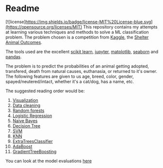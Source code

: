 Readme
======
[![license]https://img.shields.io/badge/license-MIT%20License-blue.svg](https://opensource.org/licenses/MIT)
This repository contains my attempts at learning various techniques and methods
to solve a ML classification problem. The problem chosen is a competition from [Kaggle][kaggle],
the [Shelter Animal Outcomes][comp]. 

The tools used are the excellent [scikit learn][sklearn], [jupyter][jupyter], [matplotlib][matplotlib], [seaborn][sns]
and [pandas][pandas].

The problem is to predict the probabilities of an animal getting adopted, transfered, death from 
natural causes, euthanasia, or returned to it's owner. The following features are given to us
age, breed, color, gender, spayed/neutered/intact, whether it's a cat/dog, has a name, etc.

The suggested reading order would be:

1. [Visualization][visualization]
2. [Data cleaning][cleaning]
3. [Random forests][rndmForest]
4. [Logistic Regression][logisticRegression]
5. [Naive Bayes][naiveBayes]
6. [Decision Tree][decisionTree]
7. [SVM][svm]
8. [KNN][knn]
9. [ExtraTreesClassifier][etc]
10. [AdaBoost][adaBoost]
11. [GradientTreeBoosting][gradientBoost]

You can look at the model evaluations [here][modEval]

[Kaggle]: https://www.kaggle.com
[comp]: https://www.kaggle.com/c/shelter-animal-outcomes
[sklearn]: http://scikit-learn.org/
[jupyter]: http://jupyter.org/
[matplotlib]: http://matplotlib.org/
[sns]: https://web.stanford.edu/~mwaskom/software/seaborn/
[pandas]: http://pandas.pydata.org/

[visualization]: https://github.com/krispingal/shelterAnimalOutcomes/blob/master/notebook/shelterAnimalOutcomes-Visualization.ipynb
[cleaning]: https://github.com/krispingal/shelterAnimalOutcomes/blob/master/notebook/shelterAnimalOutcomes-dataCleaning.ipynb
[rndmForest]: https://github.com/krispingal/shelterAnimalOutcomes/blob/master/notebook/shelterAnimalOutcomes-Random-Forests.ipynb
[logisticRegression]: https://github.com/krispingal/shelterAnimalOutcomes/blob/master/notebook/shelterAnimalOutcomes-Logistic-Regression.ipynb
[naiveBayes]: https://github.com/krispingal/shelterAnimalOutcomes/blob/master/notebook/shelterAnimalOutcomes-Naive-Bayes.ipynb
[decisionTree]: https://github.com/krispingal/shelterAnimalOutcomes/blob/master/notebook/shelterAnimalOutcomes-Decision-Tree.ipynb
[svm]: https://github.com/krispingal/shelterAnimalOutcomes/blob/master/notebook/shelterAnimalOutcomes-SVM.ipynb
[knn]: https://github.com/krispingal/shelterAnimalOutcomes/blob/master/notebook/shelterAnimalOutcomes-KNN.ipynb
[etc]: https://github.com/krispingal/shelterAnimalOutcomes/blob/master/notebook/shelterAnimalOutcomes-ExtraTreesClassifier.ipynb
[adaBoost]: https://github.com/krispingal/shelterAnimalOutcomes/blob/master/notebook/shelterAnimalOutcomes-AdaBoost.ipynb
[gradientBoost]: https://github.com/krispingal/shelterAnimalOutcomes/blob/master/notebook/shelterAnimalOutcomes-GradientTreeBoosting.ipynb

[modEval]: https://github.com/krispingal/shelterAnimalOutcomes/blob/master/Model-Evaluation.md
